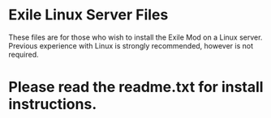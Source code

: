 # Exile Linux Server Files

These files are for those who wish to install the Exile Mod on a Linux server.
 Previous experience with Linux is strongly recommended, however is not required.


# Please read the readme.txt for install instructions.
